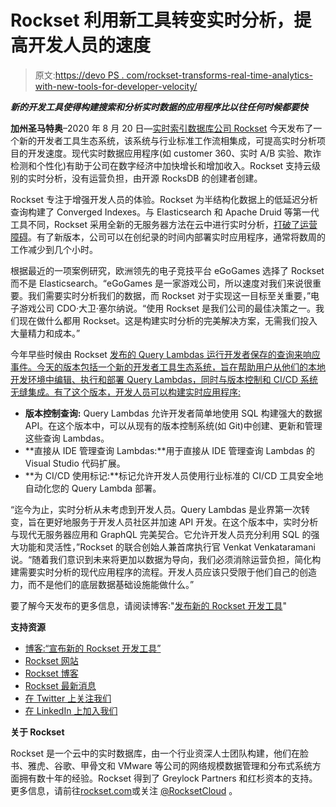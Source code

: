 # Rockset 利用新工具转变实时分析，提高开发人员的速度

> 原文:[https://devo PS . com/rockset-transforms-real-time-analytics-with-new-tools-for-developer-velocity/](https://devops.com/rockset-transforms-real-time-analytics-with-new-tools-for-developer-velocity/)

***新的开发工具使得构建搜索和分析实时数据的应用程序比以往任何时候都要快***

**加州圣马特奥**–2020 年 8 月 20 日—[实时索引数据库公司 Rockset](https://rockset.com/) 今天发布了一个新的开发者工具生态系统，该系统与行业标准工作流相集成，可提高实时分析项目的开发速度。现代实时数据应用程序(如 customer 360、实时 A/B 实验、欺诈检测和个性化)有助于公司在数字经济中加快增长和增加收入。Rockset 支持云级别的实时分析，没有运营负担，由开源 RocksDB 的创建者创建。

Rockset 专注于增强开发人员的体验。Rockset 为半结构化数据上的低延迟分析查询构建了 Converged Indexes。与 Elasticsearch 和 Apache Druid 等第一代工具不同，Rockset 采用全新的无服务器方法在云中进行实时分析，[打破了运营障碍](https://rockset.com/press/rockset-shatters-operational-barriers-for-real-time-analytics/)。有了新版本，公司可以在创纪录的时间内部署实时应用程序，通常将数周的工作减少到几个小时。

根据最近的一项案例研究，欧洲领先的电子竞技平台 eGoGames 选择了 Rockset 而不是 Elasticsearch。“eGoGames 是一家游戏公司，所以速度对我们来说很重要。我们需要实时分析我们的数据，而 Rockset 对于实现这一目标至关重要，”电子游戏公司 CDO·大卫·塞尔纳说。“使用 Rockset 是我们公司的最佳决策之一。我们现在做什么都用 Rockset。这是构建实时分析的完美解决方案，无需我们投入大量精力和成本。”

今年早些时候由 Rockset [发布的 Query Lambdas 运行开发者保存的查询来响应事件。今天的版本包括一个新的开发者工具生态系统，旨在帮助用户从他们的本地开发环境中编辑、执行和部署 Query Lambdas，同时与版本控制和 CI/CD 系统无缝集成。有了这个版本，开发人员可以构建实时应用程序:](https://rockset.com/press/rockset-releases-query-lambdas-for-developers-building-real-time-data-applications/)

*   **版本控制查询:** Query Lambdas 允许开发者简单地使用 SQL 构建强大的数据 API。在这个版本中，可以从现有的版本控制系统(如 Git)中创建、更新和管理这些查询 Lambdas。
*   **直接从 IDE 管理查询 Lambdas:**用于直接从 IDE 管理查询 Lambdas 的 Visual Studio 代码扩展。
*   **为 CI/CD 使用标记:**标记允许开发人员使用行业标准的 CI/CD 工具安全地自动化您的 Query Lambda 部署。

“迄今为止，实时分析从未考虑到开发人员。Query Lambdas 是业界第一次转变，旨在更好地服务于开发人员社区并加速 API 开发。在这个版本中，实时分析与现代无服务器应用和 GraphQL 完美契合。它允许开发人员充分利用 SQL 的强大功能和灵活性，”Rockset 的联合创始人兼首席执行官 Venkat Venkataramani 说。“随着我们意识到未来将更加以数据为导向，我们必须消除运营负担，简化构建需要实时分析的现代应用程序的流程。开发人员应该只受限于他们自己的创造力，而不是他们的底层数据基础设施能做什么。”

要了解今天发布的更多信息，请阅读博客:"[发布新的 Rockset 开发工具](https://rockset.com/blog/announcing-rockset-developer-tools)"

**支持资源**

*   [博客:“宣布新的 Rockset 开发工具”](https://rockset.com/blog/announcing-rockset-developer-tools)
*   [Rockset 网站](https://rockset.com/)
*   [Rockset 博客](https://rockset.com/blog)
*   [Rockset 最新消息](https://rockset.com/company#in-the-news)
*   [在 Twitter 上关注我们](https://twitter.com/RocksetCloud)
*   [在 LinkedIn 上加入我们](https://www.linkedin.com/company/rocksetcloud)

**关于 Rockset**

Rockset 是一个云中的实时数据库，由一个行业资深人士团队构建，他们在脸书、雅虎、谷歌、甲骨文和 VMware 等公司的网络规模数据管理和分布式系统方面拥有数十年的经验。Rockset 得到了 Greylock Partners 和红杉资本的支持。更多信息，请前往[rockset.com](https://rockset.com/)或关注 [@RocksetCloud](https://twitter.com/rocksetcloud) 。